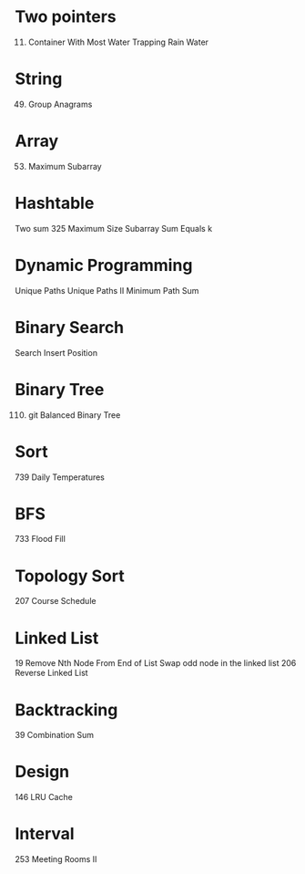 # Two pointers
 11. Container With Most Water
 Trapping Rain Water

# String
 49. Group Anagrams

# Array
 53. Maximum Subarray

# Hashtable
 Two sum
 325 Maximum Size Subarray Sum Equals k

# Dynamic Programming
 Unique Paths
 Unique Paths II
 Minimum Path Sum

# Binary Search
 Search Insert Position

# Binary Tree
 110. git Balanced Binary Tree

# Sort
 739 Daily Temperatures

# BFS
 733 Flood Fill

# Topology Sort
 207 Course Schedule

# Linked List
 19 Remove Nth Node From End of List
 Swap odd node in the linked list
 206 Reverse Linked List

# Backtracking
 39 Combination Sum

# Design
 146 LRU Cache

# Interval
 253 Meeting Rooms II
